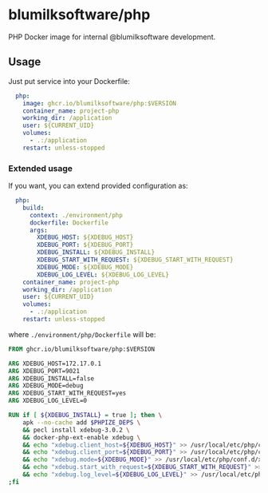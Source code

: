 # blumilksoftware/php
PHP Docker image for internal @blumilksoftware development.

## Usage
Just put service into your Dockerfile:
```yaml
  php:
    image: ghcr.io/blumilksoftware/php:$VERSION
    container_name: project-php
    working_dir: /application
    user: ${CURRENT_UID}
    volumes:
      - .:/application
    restart: unless-stopped
```

### Extended usage
If you want, you can extend provided configuration as:
```yaml
  php:
    build:
      context: ./environment/php
      dockerfile: Dockerfile
      args:
        XDEBUG_HOST: ${XDEBUG_HOST}
        XDEBUG_PORT: ${XDEBUG_PORT}
        XDEBUG_INSTALL: ${XDEBUG_INSTALL}
        XDEBUG_START_WITH_REQUEST: ${XDEBUG_START_WITH_REQUEST}
        XDEBUG_MODE: ${XDEBUG_MODE}
        XDEBUG_LOG_LEVEL: ${XDEBUG_LOG_LEVEL}
    container_name: project-php
    working_dir: /application
    user: ${CURRENT_UID}
    volumes:
      - .:/application
    restart: unless-stopped
```

where `./environment/php/Dockerfile` will be:
```dockerfile
FROM ghcr.io/blumilksoftware/php:$VERSION

ARG XDEBUG_HOST=172.17.0.1
ARG XDEBUG_PORT=9021
ARG XDEBUG_INSTALL=false
ARG XDEBUG_MODE=debug
ARG XDEBUG_START_WITH_REQUEST=yes
ARG XDEBUG_LOG_LEVEL=0

RUN if [ ${XDEBUG_INSTALL} = true ]; then \
    apk --no-cache add $PHPIZE_DEPS \
    && pecl install xdebug-3.0.2 \
    && docker-php-ext-enable xdebug \
    && echo "xdebug.client_host=${XDEBUG_HOST}" >> /usr/local/etc/php/conf.d/xdebug.ini \
    && echo "xdebug.client_port=${XDEBUG_PORT}" >> /usr/local/etc/php/conf.d/xdebug.ini \
    && echo "xdebug.mode=${XDEBUG_MODE}" >> /usr/local/etc/php/conf.d/xdebug.ini \
    && echo "xdebug.start_with_request=${XDEBUG_START_WITH_REQUEST}" >> /usr/local/etc/php/conf.d/xdebug.ini \
    && echo "xdebug.log_level=${XDEBUG_LOG_LEVEL}" >> /usr/local/etc/php/conf.d/docker-php-ext-xdebug.ini \
;fi
```

